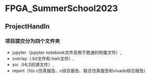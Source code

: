 # FPGA_SummerSchool2023
## ProjectHandIn
### 项目提交分为四个文件夹
- jupyter（jupyter notebook文件及用于跑通的附属文件）,
- overlay（.bit文件和.hwh文件）,
- src（HLS的源文件）,
- report（hls c仿真报告、c综合报告、联合仿真报告和vivado综合报告)
